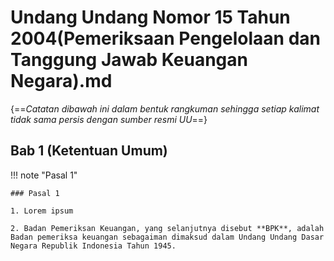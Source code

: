 # Undang Undang Nomor 15 Tahun 2004(Pemeriksaan Pengelolaan dan Tanggung Jawab Keuangan Negara).md

{==_Catatan dibawah ini dalam bentuk rangkuman sehingga setiap kalimat tidak sama persis dengan sumber resmi UU_==}

## Bab 1 (Ketentuan Umum)

!!! note "Pasal 1"

    ### Pasal 1

    1. Lorem ipsum

    2. Badan Pemeriksan Keuangan, yang selanjutnya disebut **BPK**, adalah Badan pemeriksa keuangan sebagaiman dimaksud dalam Undang Undang Dasar Negara Republik Indonesia Tahun 1945.